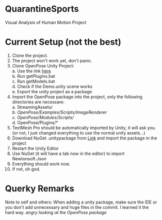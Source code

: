 # QuarantineSports
Visual Analysis of Human Motion Project


# Current Setup (not the best)

1. Clone the project.</br>
2. The project won't work yet, don't panic.</br>
3. Clone OpenPose Unity Project:</br>
  a. Use the link <a href="https://github.com/CMU-Perceptual-Computing-Lab/openpose_unity_plugin">here</a></br>
  b. Run getPlugins.bat</br>
  c. Run getModels.bat</br>
  d. Check if the Demo.unity scene works</br>
  e. Export the unity project as a package</br>
4. Import the OpenPose package into the project, only the following directories are necessare:</br>
  a. StreamingAssets/*</br>
  b. OpenPose/Examples/Scripts/ImageRenderer</br>
  c. OpenPose/Modules/Scripts/*</br>
  d. OpenPose/Plugins/*</br>
5. TextMesh Pro should be automatically imported by Unity, it will ask you. (or not, I just changed everything to use the normal unity assets...)</br>
6. Download NuGet .unitypackage from <a href="https://github.com/GlitchEnzo/NuGetForUnity/releases">Link</a> and import the package in the project
7. Restart the Unity Editor
8. Use NuGet (it will have a tab now in the editor) to import Newtonsoft.Json
9. Everything should work now.
10. If not, oh god.



# Querky Remarks
Note to self and others: When adding a unity package, make sure the IDE or you don't add unnecessary and huge files in the commit. I learned it the hard way.
*angry looking at the OpenPose package*
